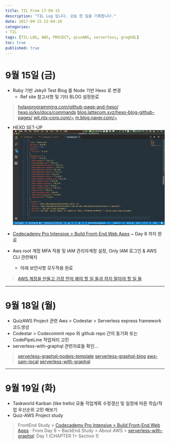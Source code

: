 ```yaml
---
title: TIL From 17-09-15
description: "TIL Log 입니다. 오늘 한 일을 기록합니다."
date: 2017-09-15 22:04:10
categories: 
- TIL
tags: [TIL-LOG, AWS, PROJECT, qiuzAWS, serverless, graghQL]
toc: true
published: true
---
```


# 9월 15일 (금)
- Ruby 기반 Jekyll Test Blog 를 Node 기반 Hexo 로 변경
	- Ref site 참고사항 및 기타 BLOG 설정완료
>[holaxprogramming.com/github-page-and-hexo/](https://www.holaxprogramming.com/2017/04/16/github-page-and-hexo/)
>[hexo.io/ko/docs/commands](https://hexo.io/ko/docs/commands.html)
>[blog.lattecom.xyz/hexo-blog-github-pages/](http://blog.lattecom.xyz/2016/06/28/hexo-blog-github-pages/)
>[wit.nts-corp.com/~](http://wit.nts-corp.com/2013/09/10/148)
>[m.blog.naver.com/~](https://m.blog.naver.com/PostView.nhn?blogId=future_creator&logNo=220722153999&proxyReferer=https%3A%2F%2Fwww.google.co.kr%2F)

- HEXO SET-UP
![](/images/HEXO-SETUP.png)

- [Codecademy Pro Intensive > Build Front-End Web Apps](https://www.codecademy.com/pro/intensive/build-frontend-web-apps-from-scratch?ubv=upgrdsbwa) ~ Day 8 까지 완료

- Aws root 계정 MFA 적용 및 IAM 관리자계정 설정, Only IAM 로그인 & AWS CLI 관련패치 
	- 아래 보안사항 모두적용 완료
> [AWS 계정을 만들고 가장 먼저 해야 할 일 들과 하지 말아야 할 일 들](http://www.awskr.org/2017/01/your-aws-first-days-todo-list/)


---

# 9월 18일 (월)

- QuizAWS Project 관련 Aws > Codestar > Serverless express framework 코드생성
- Codestar > Codecommit repo 와 github repo 간의 동기화 또는 CodePipeLine 작업처리 고민
- serverless-with-graphql 관련자료들 확인... 
>[serverless-graphql-nodejs-template](https://github.com/chan48/serverless-graphql-nodejs-template)
>[serverless-graphql-blog](https://github.com/chan48/serverless-graphql-blog)
>[aws-sam-local](https://github.com/chan48/aws-sam-local)
>[serverless-with-graphql](https://acloud.guru/learn/serverless-with-graphql)

---
# 9월 19일 (화)

- Taskworld Kanban (like trello) 모듈 작업계획 수정갱신 및 일정에 따른 학습/작업 우선순위 고민 해보기
- Quiz-AWS Project study
> FrontEnd Study > [Codecademy Pro Intensive > Build Front-End Web Apps](https://www.codecademy.com/pro/intensive/build-frontend-web-apps-from-scratch?ubv=upgrdsbwa) : From Day 9 ~ 
> BackEnd Study > About AWS > [serverless-with-graphql](https://acloud.guru/learn/serverless-with-graphql): Day 1 (CHAPTER 1> Section 1) 



















